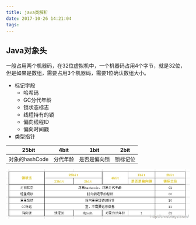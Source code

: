 ```yaml
---
title: java类解析
date: 2017-10-26 14:21:04
tags:
---
```


## Java对象头
  一般占用两个机器码，在32位虚拟机中，一个机器码占用4个字节，就是32位，但是如果是数组，需要占用3个机器码，需要1位确认数组大小。
  * 标记字段
    * 哈希码
    * GC分代年龄
    * 锁状态标志
    * 线程持有的锁
    * 偏向线程ID
    * 偏向时间戳
  * 类型指针

  | 25bit | 4bit | 1bit | 2bit |
  | --- | --- | --- | --- |
  | 对象的hashCode | 分代年龄  | 是否是偏向锁 | 锁标记位 |

  ![](img/java对象头.jpg)
  
